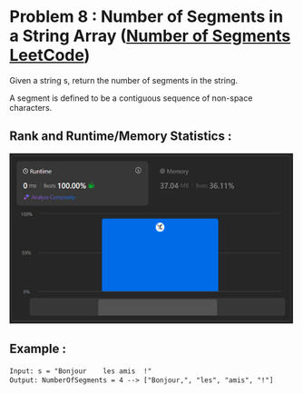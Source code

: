 # Problem 8 : Number of Segments in a String Array ([Number of Segments LeetCode](https://leetcode.com/problems/number-of-segments-in-a-string/description/))

Given a string s, return the number of segments in the string.

A segment is defined to be a contiguous sequence of non-space characters.

## Rank and Runtime/Memory Statistics :  

<img src="../../assets/NumberOfSegments.png" alt="Runtime and Memory Statistics" width="500" height="300"/>

## Example : 

    Input: s = "Bonjour    les amis  !"
    Output: NumberOfSegments = 4 --> ["Bonjour,", "les", "amis", "!"]
